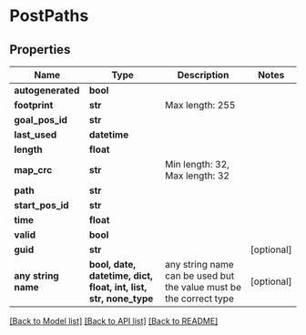 # PostPaths


## Properties
Name | Type | Description | Notes
------------ | ------------- | ------------- | -------------
**autogenerated** | **bool** |  | 
**footprint** | **str** | Max length: 255 | 
**goal_pos_id** | **str** |  | 
**last_used** | **datetime** |  | 
**length** | **float** |  | 
**map_crc** | **str** | Min length: 32, Max length: 32 | 
**path** | **str** |  | 
**start_pos_id** | **str** |  | 
**time** | **float** |  | 
**valid** | **bool** |  | 
**guid** | **str** |  | [optional] 
**any string name** | **bool, date, datetime, dict, float, int, list, str, none_type** | any string name can be used but the value must be the correct type | [optional]

[[Back to Model list]](../README.md#documentation-for-models) [[Back to API list]](../README.md#documentation-for-api-endpoints) [[Back to README]](../README.md)


